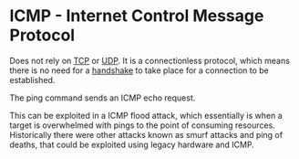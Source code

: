 # ICMP - Internet Control Message Protocol  
  
Does not rely on [TCP](https://github.com/disc0ninja/zet/search?q=tcp) or [UDP](https://github.com/disc0ninja/zet/search?q=udp). It is a connectionless protocol, which means there is no need for a [handshake](https://github.com/disc0ninja/zet/search?q=handshake) to take place for a connection to be established.  
  
The ping command sends an ICMP echo request.  
  
This can be exploited in a ICMP flood attack, which essentially is when a target is overwhelmed with pings to the point of consuming resources.  
Historically there were other attacks known as smurf attacks and ping of deaths, that could be exploited using legacy hardware and ICMP.
